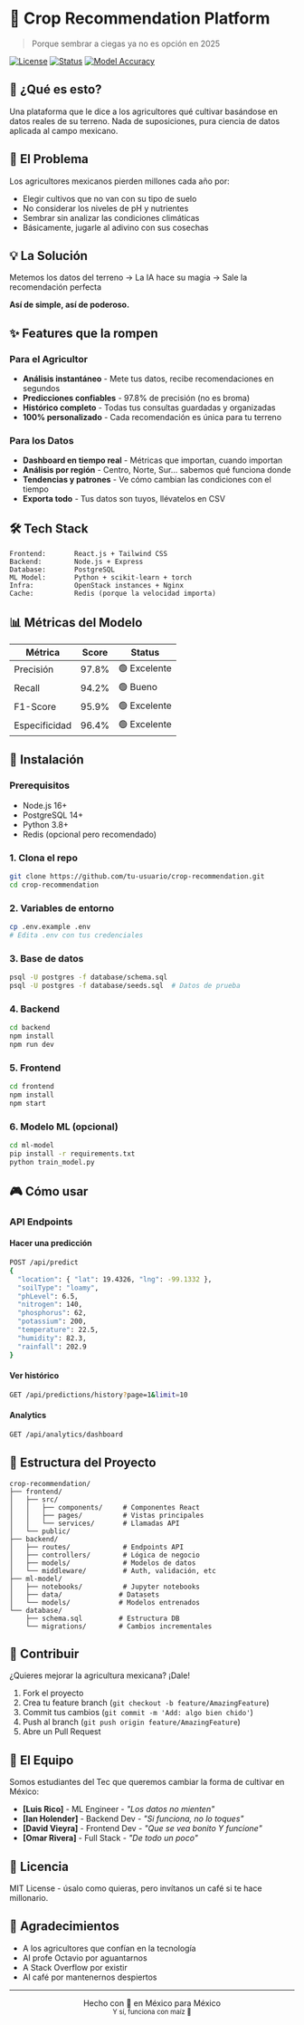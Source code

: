 # 🌾 Crop Recommendation Platform

> Porque sembrar a ciegas ya no es opción en 2025

[![License](https://img.shields.io/badge/license-MIT-blue.svg)](LICENSE)
[![Status](https://img.shields.io/badge/status-active-success.svg)]()
[![Model Accuracy](https://img.shields.io/badge/accuracy-97.8%25-brightgreen.svg)]()

## 🚀 ¿Qué es esto?

Una plataforma que le dice a los agricultores qué cultivar basándose en datos reales de su terreno. Nada de suposiciones, pura ciencia de datos aplicada al campo mexicano.

## 🎯 El Problema

Los agricultores mexicanos pierden millones cada año por:
- Elegir cultivos que no van con su tipo de suelo
- No considerar los niveles de pH y nutrientes
- Sembrar sin analizar las condiciones climáticas
- Básicamente, jugarle al adivino con sus cosechas

## 💡 La Solución

Metemos los datos del terreno → La IA hace su magia → Sale la recomendación perfecta

**Así de simple, así de poderoso.**

## ✨ Features que la rompen

### Para el Agricultor
- **Análisis instantáneo** - Mete tus datos, recibe recomendaciones en segundos
- **Predicciones confiables** - 97.8% de precisión (no es broma)
- **Histórico completo** - Todas tus consultas guardadas y organizadas
- **100% personalizado** - Cada recomendación es única para tu terreno

### Para los Datos
- **Dashboard en tiempo real** - Métricas que importan, cuando importan
- **Análisis por región** - Centro, Norte, Sur... sabemos qué funciona donde
- **Tendencias y patrones** - Ve cómo cambian las condiciones con el tiempo
- **Exporta todo** - Tus datos son tuyos, llévatelos en CSV

## 🛠️ Tech Stack

```
Frontend:       React.js + Tailwind CSS
Backend:        Node.js + Express 
Database:       PostgreSQL
ML Model:       Python + scikit-learn + torch
Infra:          OpenStack instances + Nginx
Cache:          Redis (porque la velocidad importa)
```

## 📊 Métricas del Modelo

| Métrica | Score | Status |
|---------|-------|---------|
| Precisión | 97.8% | 🟢 Excelente |
| Recall | 94.2% | 🟢 Bueno |
| F1-Score | 95.9% | 🟢 Excelente |
| Especificidad | 96.4% | 🟢 Excelente |

## 🚦 Instalación

### Prerequisitos
- Node.js 16+
- PostgreSQL 14+
- Python 3.8+
- Redis (opcional pero recomendado)

### 1. Clona el repo
```bash
git clone https://github.com/tu-usuario/crop-recommendation.git
cd crop-recommendation
```

### 2. Variables de entorno
```bash
cp .env.example .env
# Edita .env con tus credenciales
```

### 3. Base de datos
```bash
psql -U postgres -f database/schema.sql
psql -U postgres -f database/seeds.sql  # Datos de prueba
```

### 4. Backend
```bash
cd backend
npm install
npm run dev
```

### 5. Frontend
```bash
cd frontend
npm install
npm start
```

### 6. Modelo ML (opcional)
```bash
cd ml-model
pip install -r requirements.txt
python train_model.py
```

## 🎮 Cómo usar

### API Endpoints

#### Hacer una predicción
```bash
POST /api/predict
{
  "location": { "lat": 19.4326, "lng": -99.1332 },
  "soilType": "loamy",
  "phLevel": 6.5,
  "nitrogen": 140,
  "phosphorus": 62,
  "potassium": 200,
  "temperature": 22.5,
  "humidity": 82.3,
  "rainfall": 202.9
}
```

#### Ver histórico
```bash
GET /api/predictions/history?page=1&limit=10
```

#### Analytics
```bash
GET /api/analytics/dashboard
```

## 📁 Estructura del Proyecto

```
crop-recommendation/
├── frontend/
│   ├── src/
│   │   ├── components/     # Componentes React
│   │   ├── pages/          # Vistas principales
│   │   └── services/       # Llamadas API
│   └── public/
├── backend/
│   ├── routes/             # Endpoints API
│   ├── controllers/        # Lógica de negocio
│   ├── models/             # Modelos de datos
│   └── middleware/         # Auth, validación, etc
├── ml-model/
│   ├── notebooks/          # Jupyter notebooks
│   ├── data/              # Datasets
│   └── models/            # Modelos entrenados
└── database/
    ├── schema.sql         # Estructura DB
    └── migrations/        # Cambios incrementales
```

## 🤝 Contribuir

¿Quieres mejorar la agricultura mexicana? ¡Dale!

1. Fork el proyecto
2. Crea tu feature branch (`git checkout -b feature/AmazingFeature`)
3. Commit tus cambios (`git commit -m 'Add: algo bien chido'`)
4. Push al branch (`git push origin feature/AmazingFeature`)
5. Abre un Pull Request

## 👥 El Equipo

Somos estudiantes del Tec que queremos cambiar la forma de cultivar en México:

- **[Luis Rico]** - ML Engineer - *"Los datos no mienten"*
- **[Ian Holender]** - Backend Dev - *"Si funciona, no lo toques"*
- **[David Vieyra]** - Frontend Dev - *"Que se vea bonito Y funcione"*
- **[Omar Rivera]** - Full Stack - *"De todo un poco"*

## 📜 Licencia

MIT License - úsalo como quieras, pero invítanos un café si te hace millonario.

## 🙏 Agradecimientos

- A los agricultores que confían en la tecnología
- Al profe Octavio por aguantarnos
- A Stack Overflow por existir
- Al café por mantenernos despiertos

---

<p align="center">
  Hecho con 💚 en México para México
  <br>
  <sub>Y sí, funciona con maíz 🌽</sub>
</p>
